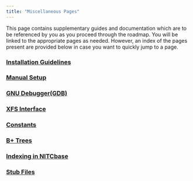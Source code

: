 ```yaml
---
title: "Miscellaneous Pages"
---
```


This page contains supplementary guides and documentation which are to be referenced by you as you proceed through the roadmap. You will be linked to the appropriate pages as needed. However, an index of the pages present are provided below in case you want to quickly jump to a page.

### [Installation Guidelines](./Installation%20Guidelines.md)

### [Manual Setup](./ManualSetup.md)

### [GNU Debugger(GDB)](./GDB.md)

### [XFS Interface](./XFS%20Interface.md)

### [Constants](/docs/constants)

### [B+ Trees](./B%2B%20Trees.md)

### [Indexing in NITCbase](./Indexing.md)

### [Stub Files](stub/frontend.md)
